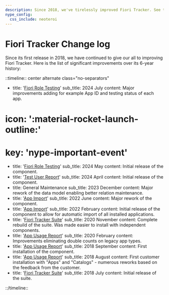 ```yaml
---
description: Since 2018, we've tirelessly improved Fiori Tracker. See the major upgrades over 6 years.
nype_config:
  css_include: neoteroi
---
```

# Fiori Tracker Change log

Since its first release in 2018, we have continued to give our all to improving Fiori Tracker. Here is the list of significant improvements over its 6-year history:

::timeline:: center alternate class="no-separators"

- title: '[Fiori Role Testing](https://fioriroletesting.com/)'
  sub_title: 2024 July
  content: Major improvements adding for example App ID and testing status of each app.
#  icon: ':material-rocket-launch-outline:'
#  key: 'nype-important-event'
- title: '[Fiori Role Testing](https://fioriroletesting.com/)'
  sub_title: 2024 May
  content: Initial release of the component.
- title: '[Test User Report](tracked/SPS03/testusers.md)'
  sub_title: 2024 April
  content: Initial release of the component.
- title: General Maintenance
  sub_title: 2023 December
  content: Major rework of the data model enabling better relation maintenance.
- title: '[App Import](https://help.fioritracker.app/2020/ai/FPS01/main/)'
  sub_title: 2022 June
  content: Major rework of the component.
- title: '[App Import](https://help.fioritracker.app/2020/ai/FPS01/main/)'
  sub_title: 2022 February
  content: Initial release of the component to allow for automatic import of all installed applications.
- title: '[Fiori Tracker Suite](index.md)'
  sub_title: 2020 November
  content: Complete rebuild of the suite. Was made easier to install with independent components.
- title: '[App Usage Report](https://help.fioriappsusage.org/)'
  sub_title: 2020 February
  content: Improvements eliminating double counts on legacy app types.
- title: '[App Usage Report](https://help.fioriappsusage.org/)'
  sub_title: 2018 September
  content: First installation of the component.
- title: '[App Usage Report](https://help.fioriappsusage.org/)'
  sub_title: 2018 August
  content: First customer installation with "Apps" and "Catalogs" - numerous reworks based on the feedback from the customer.
- title: '[Fiori Tracker Suite](index.md)'
  sub_title: 2018 July
  content: Initial release of the suite.

::/timeline::